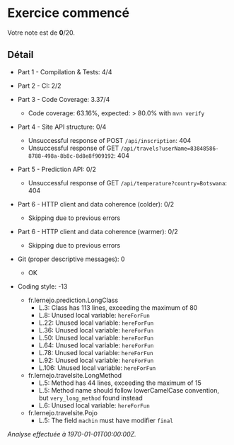# Exercice commencé
Votre note est de **0**/20.

## Détail
* Part 1 - Compilation & Tests: 4/4
* Part 2 - CI: 2/2
* Part 3 - Code Coverage: 3.37/4
    * Code coverage: 63.16%, expected: > 80.0% with `mvn verify`

* Part 4 - Site API structure: 0/4
    * Unsuccessful response of POST `/api/inscription`: 404
    * Unsuccessful response of GET `/api/travels?userName=83848586-8788-498a-8b8c-8d8e8f909192`: 404

* Part 5 - Prediction API: 0/2
    * Unsuccessful response of GET `/api/temperature?country=Botswana`: 404

* Part 6 - HTTP client and data coherence (colder): 0/2
    * Skipping due to previous errors

* Part 6 - HTTP client and data coherence (warmer): 0/2
    * Skipping due to previous errors

* Git (proper descriptive messages): 0
    * OK

* Coding style: -13
    * fr.lernejo.prediction.LongClass
      * L.3: Class has 113 lines, exceeding the maximum of 80
      * L.8: Unused local variable: `hereForFun`
      * L.22: Unused local variable: `hereForFun`
      * L.36: Unused local variable: `hereForFun`
      * L.50: Unused local variable: `hereForFun`
      * L.64: Unused local variable: `hereForFun`
      * L.78: Unused local variable: `hereForFun`
      * L.92: Unused local variable: `hereForFun`
      * L.106: Unused local variable: `hereForFun`
    * fr.lernejo.travelsite.LongMethod
      * L.5: Method has 44 lines, exceeding the maximum of 15
      * L.5: Method name should follow lowerCamelCase convention, but `very_long_method` found instead
      * L.6: Unused local variable: `hereForFun`
    * fr.lernejo.travelsite.Pojo
      * L.5: The field `machin` must have modifier `final`



*Analyse effectuée à 1970-01-01T00:00:00Z.*

